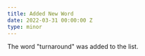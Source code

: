 ```yaml
---
title: Added New Word
date: 2022-03-31 00:00:00 Z
type: minor
---
```


The word "turnaround" was added to the list.
